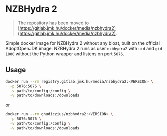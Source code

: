 # NZBHydra 2

> The repository has been moved to [https://gitlab.jmk.hu/docker/media/nzbhydra2](https://gitlab.jmk.hu/docker/media/nzbhydra2).

Simple docker image for NZBHydra 2 without any bloat, built on the official AdoptOpenJDK image. NZBHydra 2 runs as user `nzbhydra2` with `uid` and `gid` `1000` without the Python wrapper and listens on port `5076`.

## Usage

```sh
docker run --rm registry.gitlab.jmk.hu/media/nzbhydra2:<VERSION> \
  -p 5076:5076 \
  -v path/to/config:/config \
  -v path/to/downloads:/downloads
```

or

```sh
docker run --rm ghudiczius/nzbhydra2:<VERSION> \
  -p 5076:5076 \
  -v path/to/config:/config \
  -v path/to/downloads:/downloads
```
